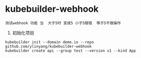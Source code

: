 # kubebuilder-webhook
```text
测试webhook 功能 当  大于5时 变成5 小于5报错  等于5不做操作
```

1. 初始化项目
```shell
kubebuilder init --domain demo.io --repo github.com/ylinyang/kubebuilder-webhook
kubebuilder create api --group test --version v1 --kind App
```